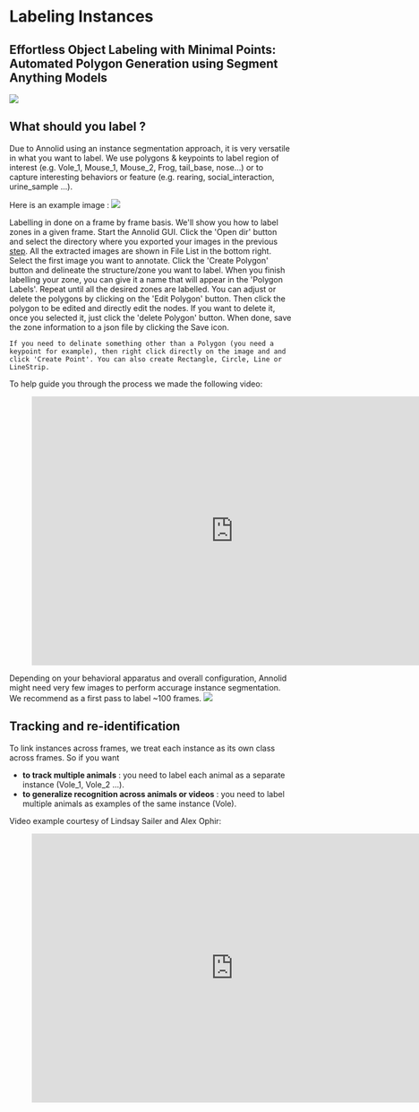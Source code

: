 # Labeling Instances

## Effortless Object Labeling with Minimal Points: Automated Polygon Generation using Segment Anything Models
![](https://github.com/healthonrails/annolid/blob/main/docs/imgs/annolid_with_segment_anything.gif)

## What should you label ?
Due to Annolid using an instance segmentation approach, it is very versatile in what you want to label. We use polygons & keypoints to label region of interest (e.g. Vole_1, Mouse_1, Mouse_2, Frog, tail_base, nose...) or to capture interesting behaviors or feature (e.g. rearing, social_interaction, urine_sample ...).

Here is an example image :
![](../images/labelling_0.png)


Labelling in done on a frame by frame basis. We'll show you how to label zones in a given frame. Start the Annolid GUI. Click the 'Open dir' button and select the directory where you exported your images in the previous [step](extract_frames). All the extracted images are shown in File List in the bottom right. Select the first image you want to annotate. Click the 'Create Polygon' button and delineate the structure/zone you want to label. When you finish labelling your zone, you can give it a name that will appear in the 'Polygon Labels'. Repeat until all the desired zones are labelled. You can adjust or delete the polygons by clicking on the 'Edit Polygon' button. Then click the polygon to be edited and directly edit the nodes. If you want to delete it, once you selected it, just click the 'delete Polygon' button.
When done, save the zone information to a json file by clicking the Save icon.

```{note}
If you need to delinate something other than a Polygon (you need a keypoint for example), then right click directly on the image and and click 'Create Point'. You can also create Rectangle, Circle, Line or LineStrip.  
```


To help guide you through the process we made the following video:

<figure class="video_container">
  <iframe width="720" height="480" src="https://www.youtube.com/embed/zX8cUImRI_s" frameborder="0" allowfullscreen="true"> </iframe>
</figure>



Depending on your behavioral apparatus and overall configuration, Annolid might need very few images to perform accurage instance segmentation. We recommend as a first pass to label ~100 frames.
![](../images/labelling_1.png)

## Tracking and re-identification
To link instances across frames, we treat each instance as its own class across frames.
So if you want
- **to track multiple animals** : you need to label each animal as a separate instance (Vole_1, Vole_2 ...).
- **to generalize recognition across animals or videos** : you need to label multiple animals as examples of the same instance (Vole).  


Video example courtesy of Lindsay Sailer and Alex Ophir:

<figure class="video_container">
  <iframe width="720" height="480" src="https://drive.google.com/file/d/1uw_0JO_rB6Adq7YEHrapzDdGEOPxsmhC/preview" frameborder="0" allowfullscreen="true"> </iframe>
</figure>
